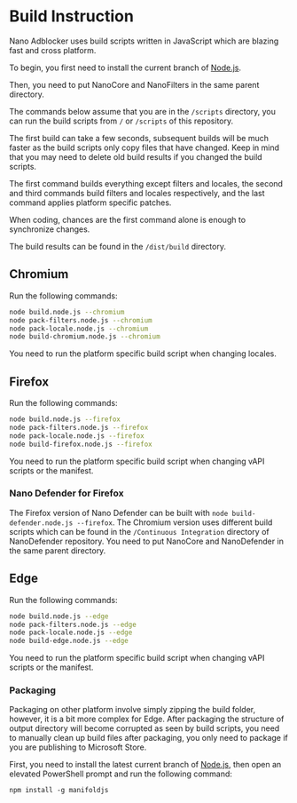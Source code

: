 # Build Instruction

Nano Adblocker uses build scripts written in JavaScript which are blazing fast and cross platform. 

To begin, you first need to install the current branch of [Node.js](https://nodejs.org/). 

Then, you need to put NanoCore and NanoFilters in the same parent directory. 

The commands below assume that you are in the `/scripts` directory, you can run the build scripts from `/` or `/scripts` of 
this repository. 

The first build can take a few seconds, subsequent builds will be much faster as the build scripts only copy files that have 
changed. Keep in mind that you may need to delete old build results if you changed the build scripts. 

The first command builds everything except filters and locales, the second and third commands build filters and locales respectively, 
and the last command applies platform specific patches. 

When coding, chances are the first command alone is enough to synchronize changes. 

The build results can be found in the `/dist/build` directory. 

## Chromium

Run the following commands: 
```bash
node build.node.js --chromium
node pack-filters.node.js --chromium
node pack-locale.node.js --chromium
node build-chromium.node.js --chromium
```

You need to run the platform specific build script when changing locales. 

## Firefox

Run the following commands: 
```bash
node build.node.js --firefox
node pack-filters.node.js --firefox
node pack-locale.node.js --firefox
node build-firefox.node.js --firefox
```

You need to run the platform specific build script when changing vAPI scripts or the manifest. 

### Nano Defender for Firefox

The Firefox version of Nano Defender can be built with `node build-defender.node.js --firefox`. The Chromium version uses different 
build scripts which can be found in the `/Continuous Integration` directory of NanoDefender repository. You need to put NanoCore 
and NanoDefender in the same parent directory. 

## Edge

Run the following commands: 
```bash
node build.node.js --edge
node pack-filters.node.js --edge
node pack-locale.node.js --edge
node build-edge.node.js --edge
```

You need to run the platform specific build script when changing vAPI scripts or the manifest. 

### Packaging

Packaging on other platform involve simply zipping the build folder, however, it is a bit more complex for Edge. After packaging 
the structure of output directory will become corrupted as seen by build scripts, you need to manually clean up build files after 
packaging, you only need to package if you are publishing to Microsoft Store. 

First, you need to install the latest current branch of [Node.js](https://nodejs.org/en/), then open an elevated PowerShell prompt 
and run the following command: 
```
npm install -g manifoldjs
```

